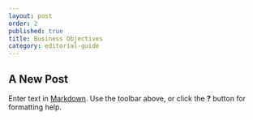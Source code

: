```yaml
---
layout: post
order: 2
published: true
title: Business Objectives
category: editorial-guide
---
```

## A New Post

Enter text in [Markdown](http://daringfireball.net/projects/markdown/). Use the toolbar above, or click the **?** button for formatting help.
